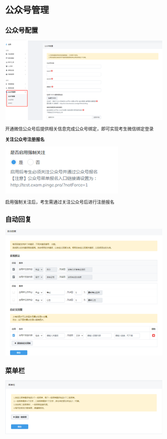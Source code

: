 # 公众号管理



## 公众号配置

![image-20221013100316524](./assets/image-20221013100316524.png)

开通微信公众号后提供相关信息完成公众号绑定，即可实现考生微信绑定登录



**关注公众号注册报名**

![img](./assets/1665626561569-89.png)

启用强制关注后，考生需通过关注公众号后进行注册报名



## 自动回复

![image-20221013100455304](./assets/image-20221013100455304.png)





## 菜单栏

![image-20221013100552578](./assets/image-20221013100552578.png)
